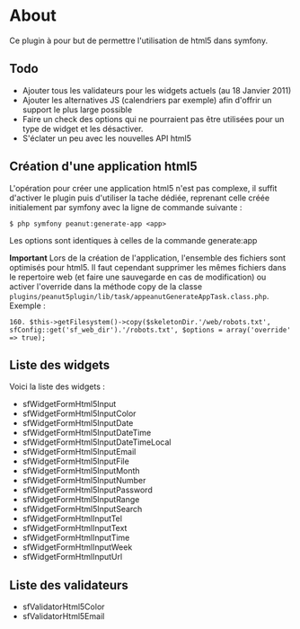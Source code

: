 # About #
Ce plugin à pour but de permettre l'utilisation de html5 dans symfony.

## Todo ##
- Ajouter tous les validateurs pour les widgets actuels (au 18 Janvier 2011)
- Ajouter les alternatives JS (calendriers par exemple) afin d'offrir un support le plus large possible
- Faire un check des options qui ne pourraient pas être utilisées pour un type de widget et les désactiver.
- S'éclater un peu avec les nouvelles API html5

## Création d'une application html5 ##
L'opération pour créer une application html5 n'est pas complexe, il suffit d'activer le plugin puis d'utiliser la tache dédiée,
 reprenant celle créée initialement par symfony avec la ligne de commande suivante :

    $ php symfony peanut:generate-app <app>

Les options sont identiques à celles de la commande generate:app

__Important__
Lors de la création de l'application, l'ensemble des fichiers sont optimisés pour html5. Il faut cependant
supprimer les mêmes fichiers dans le repertoire web (et faire une sauvegarde en cas de modification) ou activer l'override dans la méthode
copy de la classe `plugins/peanut5plugin/lib/task/appeanutGenerateAppTask.class.php`. Exemple :

    160. $this->getFilesystem()->copy($skeletonDir.'/web/robots.txt', sfConfig::get('sf_web_dir').'/robots.txt', $options = array('override' => true);


## Liste des widgets ##
Voici la liste des widgets :

- sfWidgetFormHtml5Input
- sfWidgetFormHtml5InputColor
- sfWidgetFormHtml5InputDate
- sfWidgetFormHtml5InputDateTime
- sfWidgetFormHtml5InputDateTimeLocal
- sfWidgetFormHtml5InputEmail
- sfWidgetFormHtml5InputFile
- sfWidgetFormHtml5InputMonth
- sfWidgetFormHtml5InputNumber
- sfWidgetFormHtml5InputPassword
- sfWidgetFormHtml5InputRange
- sfWidgetFormHtml5InputSearch
- sfWidgetFormHtmlInputTel
- sfWidgetFormHtmlInputText
- sfWidgetFormHtmlInputTime
- sfWidgetFormHtmlInputWeek
- sfWidgetFormHtmlInputUrl


## Liste des validateurs ##

- sfValidatorHtml5Color
- sfValidatorHtml5Email

